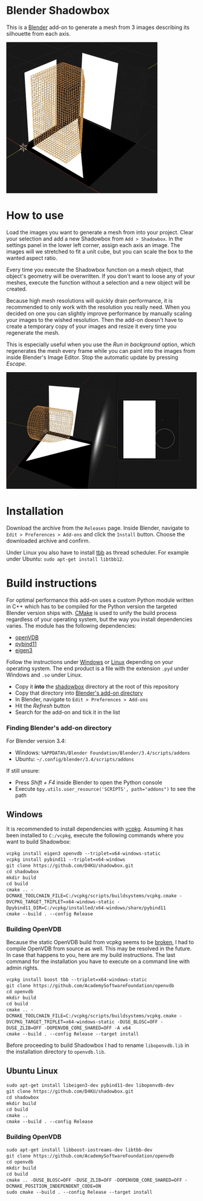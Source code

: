 # Blender Shadowbox

This is a [Blender](https://github.com/blender/blender) add-on to generate a
mesh from 3 images describing its silhouette from each axis.

![](https://github.com/D4KU/shadowbox/blob/main/media/cover.gif)

# How to use

Load the images you want to generate a mesh from into your project. Clear your
selection and add a new Shadowbox from `Add > Shadowbox`. In the settings
panel in the lower left corner, assign each axis an image. The images will we
stretched to fit a unit cube, but you can scale the box to the wanted aspect
ratio.

Every time you execute the Shadowbox function on a mesh object, that object's
geometry will be overwritten. If you don't want to loose any of your meshes,
execute the function without a selection and a new object will be created.

Because high mesh resolutions will quickly drain performance, it is
recommended to only work with the resolution you really need. When you decided
on one you can slightly improve performance by manually scaling your
images to the wished resolution. Then the add-on doesn't have to create a
temporary copy of your images and resize it every time you regenerate the
mesh.

This is especially useful when you use the *Run in background* option, which
regenerates the mesh every frame while you can paint into the images from
inside Blender's Image Editor. Stop the automatic update by pressing *Escape*.

![](https://github.com/D4KU/shadowbox/blob/main/media/paint.gif)

# Installation

Download the archive from the `Releases` page. Inside Blender, navigate to
`Edit > Preferences > Add-ons` and click the `Install` button. Choose the
downloaded archive and confirm.

Under Linux you also have to install
[tbb](https://github.com/oneapi-src/oneTBB) as thread scheduler. For example
under Ubuntu: `sudo apt-get install libtbb12`.

# Build instructions

For optimal performance this add-on uses a custom Python module written in C++
which has to be compiled for the Python version the targeted Blender version
ships with. [CMake](https://github.com/Kitware/CMake) is used to unify the
build process regardless of your operating system, but the way you install
dependencies varies. The module has the following dependencies:
* [openVDB](https://github.com/AcademySoftwareFoundation/openvdb)
* [pybind11](https://github.com/pybind/pybind11)
* [eigen3](https://eigen.tuxfamily.org)

Follow the instructions under [Windows](#windows) or [Linux](#ubuntu-linux) depending
on your operating system. The end product is a file with the extension `.pyd`
under Windows and `.so` under Linux. 

* Copy it **into** the [shadowbox](https://github.com/D4KU/shadowbox/tree/main/shadowbox) directory at the root of this repository
* Copy that directory into [Blender's add-on directory](#finding-blenders-add-on-directory)
* In Blender, navigate to `Edit > Preferences > Add-ons`
* Hit the *Refresh* button
* Search for the add-on and tick it in the list

### Finding Blender's add-on directory
For Blender version 3.4:
* Windows: `%APPDATA%/Blender Foundation/Blender/3.4/scripts/addons`
* Ubuntu: `~/.config/blender/3.4/scripts/addons`

If still unsure:
* Press *Shift + F4* inside Blender to open the Python console
* Execute `bpy.utils.user_resource('SCRIPTS', path="addons")` to see the path


## Windows

It is recommended to install dependencies with
[vcpkg](https://github.com/microsoft/vcpkg). Assuming it has been installed to
`C:/vcpkg`, execute the following commands where you want to build Shadowbox:

```
vcpkg install eigen3 openvdb --triplet=x64-windows-static
vcpkg install pybind11 --triplet=x64-windows
git clone https://github.com/D4KU/shadowbox.git
cd shadowbox
mkdir build
cd build
cmake .. -DCMAKE_TOOLCHAIN_FILE=C:/vcpkg/scripts/buildsystems/vcpkg.cmake -DVCPKG_TARGET_TRIPLET=x64-windows-static -Dpybind11_DIR=C:/vcpkg/installed/x64-windows/share/pybind11
cmake --build . --config Release
```

### Building OpenVDB
Because the static OpenVDB build from vcpkg seems to be [broken](https://github.com/microsoft/vcpkg/issues/26993), I had to compile OpenVDB from source as well. This may be resolved in the future. In case that happens to you, here are my build instructions. The last command for the installation you have to execute on a command line with admin rights.
```
vcpkg install boost tbb --triplet=x64-windows-static
git clone https://github.com/AcademySoftwareFoundation/openvdb
cd openvdb
mkdir build
cd build
cmake .. -DCMAKE_TOOLCHAIN_FILE=C:/vcpkg/scripts/buildsystems/vcpkg.cmake -DVCPKG_TARGET_TRIPLET=x64-windows-static -DUSE_BLOSC=OFF -DUSE_ZLIB=OFF -DOPENVDB_CORE_SHARED=OFF -A x64
cmake --build . --config Release --target install
```

Before proceeding to build Shadowbox I had to rename `libopenvdb.lib` in the
installation directory to `openvdb.lib`.


## Ubuntu Linux
```
sudo apt-get install libeigen3-dev pybind11-dev libopenvdb-dev
git clone https://github.com/D4KU/shadowbox.git
cd shadowbox
mkdir build
cd build
cmake ..
cmake --build . --config Release
```

### Building OpenVDB
```
sudo apt-get install libboost-iostreams-dev libtbb-dev
git clone https://github.com/AcademySoftwareFoundation/openvdb
cd openvdb
mkdir build
cd build
cmake .. -DUSE_BLOSC=OFF -DUSE_ZLIB=OFF -DOPENVDB_CORE_SHARED=OFF -DCMAKE_POSITION_INDEPENDENT_CODE=ON
sudo cmake --build . --config Release --target install
```
